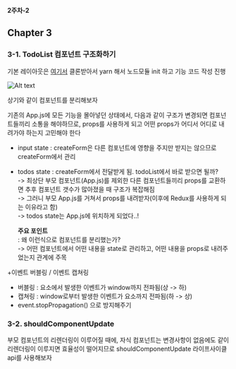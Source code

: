 **2주차-2**

## Chapter 3

### 3-1. TodoList 컴포넌트 구조화하기

기본 레이아웃은 [여기서](https://github.com/react-nodejs-tutor/component-structurized-layout) 클론받아서 yarn 해서 노드모듈 init 하고 기능 코드 작성 진행

![Alt text](/src/csa.png)

상기와 같이 컴포넌트를 분리해보자

기존의 App.js에 모든 기능을 몰아넣던 상태에서, 다음과 같이 구조가 변경되면 컴포넌트들끼리 소통을 해야하므로, props를 사용하게 되고 어떤 props가 어디서 어디로 내려가야 하는지 고민해야 한다

- input state : createForm은 다른 컴포넌트에 영향을 주지만 받지는 않으므로 createForm에서 관리
- todos state : createForm에서 전달받게 됨. todoList에서 바로 받으면 될까?  
   -> 최상단 부모 컴포넌트(App.js)를 제외한 다른 컴포넌트들끼리 props를 교환하면 추후 컴포넌트 갯수가 많아졌을 때 구조가 복잡해짐  
   -> 그러니 부모 App.js를 거쳐서 props를 내려받자(이후에 Redux를 사용하게 되는 이유라고 함)  
   -> todos state는 App.js에 위치하게 되었다..!

  **주요 포인트**  
   : 왜 이런식으로 컴포넌트를 분리했는가?  
   -> 어떤 컴포넌트에서 어떤 내용을 state로 관리하고, 어떤 내용을 props로 내려주었는지 관계에 주목

+이벤트 버블링 / 이벤트 캡쳐링

- 버블링 : 요소에서 발생한 이벤트가 window까지 전파됨(상 -> 하)
- 캡쳐링 : window로부터 발생한 이벤트가 요소까지 전파됨(하 -> 상)
- event.stopPropagation() 으로 방지해주기

### 3-2. shouldComponentUpdate

부모 컴포넌트의 리렌더링이 이루어질 때에, 자식 컴포넌트는 변경사항이 없음에도 같이 리렌더링이 이루지면 효율성이 떨어지므로 shouldComponentUpdate 라이프사이클 api를 사용해보자
